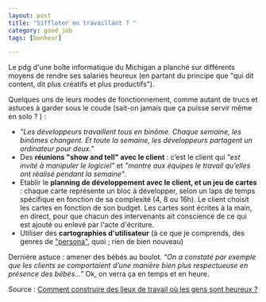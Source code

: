 ```yaml
---
layout: post
title: "Siffloter en travaillant ? "
category: good_job
tags: [bonheur]

---
```


Le pdg d'une boîte informatique du Michigan a planché sur différents moyens de rendre ses salariés heureux (en partant du principe que "qui dit content, dit plus créatifs et plus productifs").

Quelques uns de leurs modes de fonctionnement, comme autant de trucs et astuces à garder sous le coude (sait-on jamais que ça puisse servir même en solo ? ) :

- *"Les développeurs travaillent tous en binôme. Chaque semaine, les binômes changent. Et toute la semaine, les développeurs partagent un ordinateur pour deux."*
- Des **réunions "show and tell" avec le client** : c’est le client qui *"est invité à manipuler le logiciel"* et *"montre aux équipes le travail qu’elles ont réalisé pendant la semaine"*.
- Etablir le **planning de développement avec le client, et un jeu de cartes** : chaque carte représente un bloc à développer, selon un laps de temps spécifique en fonction de sa complexité (4, 8 ou 16h). Le client choisit les cartes en fonction de son budget. Les cartes sont écrites à la main, en direct, pour que chacun des intervenants ait conscience de ce qui est ajouté ou enlevé par l'acte d'écriture.
- Utiliser des **cartographies d'utilisateur** (à ce que je comprends, des genres de ["persona"](https://fr.wikipedia.org/wiki/Persona_(ergonomie)), quoi ; rien de bien nouveau)

Dernière astuce : amener des bébés au boulot. *"On a constaté par exemple que les clients se comportaient d’une manière bien plus respectueuse en présence des bébés…"* Ok, on verra ça en temps et en heure.


Source : [Comment construire des lieux de travail où les gens sont heureux ?][source]


[source]: http://www.internetactu.net/2016/06/10/comment-construire-des-lieux-de-travail-ou-les-gens-sont-heureux



